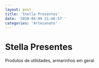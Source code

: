 ```yaml
---
layout: post
title: 'Stella Presentes'
date: '2020-04-09 21:46:57 '
categories: 'Artesanato'
---
```


# Stella Presentes

Produtos de utilidades, armarinhos em geral
